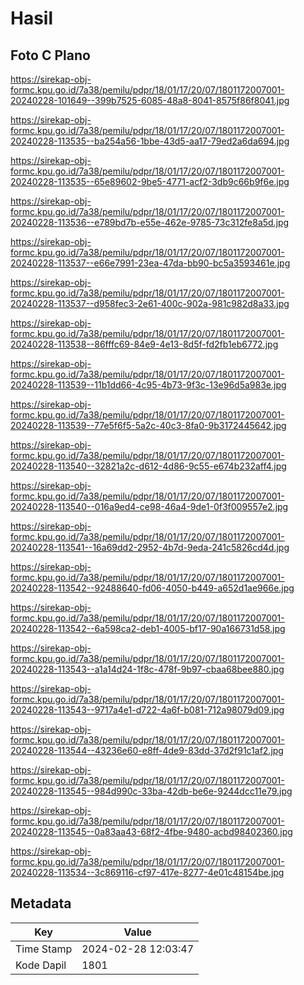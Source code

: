 # Hasil

## Foto C Plano

https://sirekap-obj-formc.kpu.go.id/7a38/pemilu/pdpr/18/01/17/20/07/1801172007001-20240228-101649--399b7525-6085-48a8-8041-8575f86f8041.jpg

https://sirekap-obj-formc.kpu.go.id/7a38/pemilu/pdpr/18/01/17/20/07/1801172007001-20240228-113535--ba254a56-1bbe-43d5-aa17-79ed2a6da694.jpg

https://sirekap-obj-formc.kpu.go.id/7a38/pemilu/pdpr/18/01/17/20/07/1801172007001-20240228-113535--65e89602-9be5-4771-acf2-3db9c66b9f6e.jpg

https://sirekap-obj-formc.kpu.go.id/7a38/pemilu/pdpr/18/01/17/20/07/1801172007001-20240228-113536--e789bd7b-e55e-462e-9785-73c312fe8a5d.jpg

https://sirekap-obj-formc.kpu.go.id/7a38/pemilu/pdpr/18/01/17/20/07/1801172007001-20240228-113537--e66e7991-23ea-47da-bb90-bc5a3593461e.jpg

https://sirekap-obj-formc.kpu.go.id/7a38/pemilu/pdpr/18/01/17/20/07/1801172007001-20240228-113537--d958fec3-2e61-400c-902a-981c982d8a33.jpg

https://sirekap-obj-formc.kpu.go.id/7a38/pemilu/pdpr/18/01/17/20/07/1801172007001-20240228-113538--86fffc69-84e9-4e13-8d5f-fd2fb1eb6772.jpg

https://sirekap-obj-formc.kpu.go.id/7a38/pemilu/pdpr/18/01/17/20/07/1801172007001-20240228-113539--11b1dd66-4c95-4b73-9f3c-13e96d5a983e.jpg

https://sirekap-obj-formc.kpu.go.id/7a38/pemilu/pdpr/18/01/17/20/07/1801172007001-20240228-113539--77e5f6f5-5a2c-40c3-8fa0-9b3172445642.jpg

https://sirekap-obj-formc.kpu.go.id/7a38/pemilu/pdpr/18/01/17/20/07/1801172007001-20240228-113540--32821a2c-d612-4d86-9c55-e674b232aff4.jpg

https://sirekap-obj-formc.kpu.go.id/7a38/pemilu/pdpr/18/01/17/20/07/1801172007001-20240228-113540--016a9ed4-ce98-46a4-9de1-0f3f009557e2.jpg

https://sirekap-obj-formc.kpu.go.id/7a38/pemilu/pdpr/18/01/17/20/07/1801172007001-20240228-113541--16a69dd2-2952-4b7d-9eda-241c5826cd4d.jpg

https://sirekap-obj-formc.kpu.go.id/7a38/pemilu/pdpr/18/01/17/20/07/1801172007001-20240228-113542--92488640-fd06-4050-b449-a652d1ae966e.jpg

https://sirekap-obj-formc.kpu.go.id/7a38/pemilu/pdpr/18/01/17/20/07/1801172007001-20240228-113542--6a598ca2-deb1-4005-bf17-90a166731d58.jpg

https://sirekap-obj-formc.kpu.go.id/7a38/pemilu/pdpr/18/01/17/20/07/1801172007001-20240228-113543--a1a14d24-1f8c-478f-9b97-cbaa68bee880.jpg

https://sirekap-obj-formc.kpu.go.id/7a38/pemilu/pdpr/18/01/17/20/07/1801172007001-20240228-113543--9717a4e1-d722-4a6f-b081-712a98079d09.jpg

https://sirekap-obj-formc.kpu.go.id/7a38/pemilu/pdpr/18/01/17/20/07/1801172007001-20240228-113544--43236e60-e8ff-4de9-83dd-37d2f91c1af2.jpg

https://sirekap-obj-formc.kpu.go.id/7a38/pemilu/pdpr/18/01/17/20/07/1801172007001-20240228-113545--984d990c-33ba-42db-be6e-9244dcc11e79.jpg

https://sirekap-obj-formc.kpu.go.id/7a38/pemilu/pdpr/18/01/17/20/07/1801172007001-20240228-113545--0a83aa43-68f2-4fbe-9480-acbd98402360.jpg

https://sirekap-obj-formc.kpu.go.id/7a38/pemilu/pdpr/18/01/17/20/07/1801172007001-20240228-113534--3c869116-cf97-417e-8277-4e01c48154be.jpg


## Metadata

| Key        | Value               |
| ---------- | ------------------- |
| Time Stamp | 2024-02-28 12:03:47 |
| Kode Dapil | 1801                |



